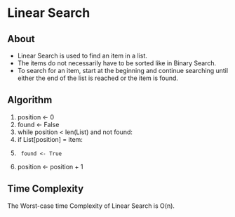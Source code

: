 # Linear Search

## About
- Linear Search is used to find an item in a list.
- The items do not necessarily have to be sorted like in Binary Search.
- To search for an item, start at the beginning and continue searching until either the end of the list is reached or the item is found.

## Algorithm
1. position <- 0
2. found <- False
3. while position < len(List) and not found:
4. 	if List[position] = item:
5.		found <- True
6.	position <- position + 1

## Time Complexity

The Worst-case time Complexity of Linear Search is O(n).

